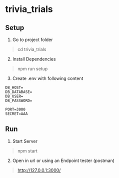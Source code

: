 # trivia_trials

## Setup

1. Go to project folder

> cd trivia_trials

2. Install Dependencies

> npm run setup

3. Create .env with following content

````
DB_HOST=
DB_DATABASE=
DB_USER=
DB_PASSWORD=

PORT=3000
SECRET=AAA
````

## Run

1. Start Server

> npm start

2. Open in url or using an Endpoint tester (postman)

> http://127.0.0.1:3000/